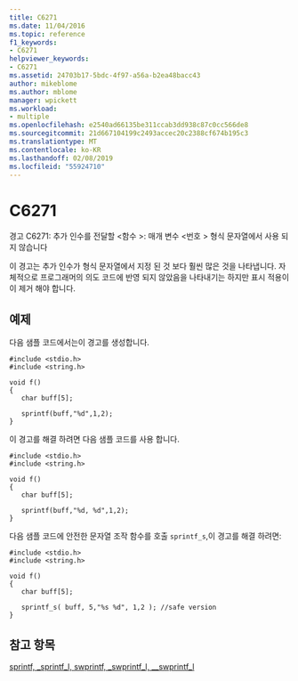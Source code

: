 ```yaml
---
title: C6271
ms.date: 11/04/2016
ms.topic: reference
f1_keywords:
- C6271
helpviewer_keywords:
- C6271
ms.assetid: 24703b17-5bdc-4f97-a56a-b2ea48bacc43
author: mikeblome
ms.author: mblome
manager: wpickett
ms.workload:
- multiple
ms.openlocfilehash: e2540ad66135be311ccab3dd938c87c0cc566de8
ms.sourcegitcommit: 21d667104199c2493accec20c2388cf674b195c3
ms.translationtype: MT
ms.contentlocale: ko-KR
ms.lasthandoff: 02/08/2019
ms.locfileid: "55924710"
---
```

# <a name="c6271"></a>C6271
경고 C6271: 추가 인수를 전달할 \<함수 >: 매개 변수 \<번호 > 형식 문자열에서 사용 되지 않습니다

 이 경고는 추가 인수가 형식 문자열에서 지정 된 것 보다 훨씬 많은 것을 나타냅니다. 자체적으로 프로그래머의 의도 코드에 반영 되지 않았음을 나타내기는 하지만 표시 적용이이 제거 해야 합니다.

## <a name="example"></a>예제
 다음 샘플 코드에서는이 경고를 생성합니다.

```
#include <stdio.h>
#include <string.h>

void f()
{
   char buff[5];

   sprintf(buff,"%d",1,2);
}
```

 이 경고를 해결 하려면 다음 샘플 코드를 사용 합니다.

```
#include <stdio.h>
#include <string.h>

void f()
{
   char buff[5];

   sprintf(buff,"%d, %d",1,2);
}
```

 다음 샘플 코드에 안전한 문자열 조작 함수를 호출 `sprintf_s`,이 경고를 해결 하려면:

```
#include <stdio.h>
#include <string.h>

void f()
{
   char buff[5];

   sprintf_s( buff, 5,"%s %d", 1,2 ); //safe version
}
```

## <a name="see-also"></a>참고 항목
 [sprintf, _sprintf_l, swprintf, _swprintf_l, \__swprintf_l](/cpp/c-runtime-library/reference/sprintf-sprintf-l-swprintf-swprintf-l-swprintf-l)
